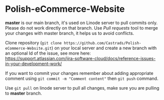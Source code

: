 # Polish-eCommerce-Website

**master** is our main branch, it's used on Linode server to pull commits only. Please do not work directly on that branch. Use *Pull requests* tool to merge your changes with master branch, it helps us to avoid conflicts.

Clone repository (`git clone https://github.com/Castrads/Polish-eCommerce-Website.git`) on your local server and create a new branch with an optional Id of the issue, see more here: https://support.atlassian.com/jira-software-cloud/docs/reference-issues-in-your-development-work/

If you want to commit your changes remember about adding appropriate comment using `git commit -m "Comment content"` then `git push` command.

Use `git pull` on linode server to pull all changes, make sure you are pulling to **master** branch.
